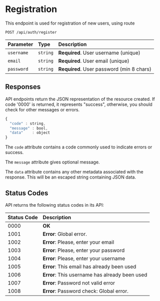 # Registration

This endpoint is used for registration of new users, using route

```http
POST /api/auth/register
```

| Parameter  | Type | Description                               |
|:-----------| :--- |:------------------------------------------|
| `username` | `string` | **Required**. User username (unique)      |
| `email`    | `string` | **Required**. User email (unique)         |
| `password` | `string` | **Required**. User password (min 8 chars) |

## Responses

API endpoints return the JSON representation of the resource created. If code '0000' is returned, it represents "success", otherwise, you should check for other messages or errors.

```javascript
{
  "code" : string,
  "message" : bool,
  "data"    : object
}
```

The `code` attribute contains a code commonly used to indicate errors or success.

The `message` attribute gives optional message.

The `data` attribute contains any other metadata associated with the response. This will be an escaped string containing JSON data.

## Status Codes

API returns the following status codes in its API:

| Status Code | Description                                    |
|:------------|:-----------------------------------------------|
| 0000        | **OK**                                         |
| 1001        | **Error**: Global error.                       |
| 1002        | **Error**: Please, enter your email            |
| 1003        | **Error**: Please, enter your password         |
| 1004        | **Error**: Please, enter your username         |
| 1005        | **Error**: This email has already been used    |
| 1006        | **Error**: This username has already been used | 
| 1007        | **Error**: Password not valid error            |
| 1008        | **Error**: Password check: Global error.       |
